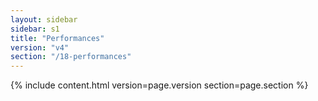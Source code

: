 ```yaml
---
layout: sidebar
sidebar: s1
title: "Performances"
version: "v4"
section: "/18-performances"
---
```

{% include content.html version=page.version section=page.section %}